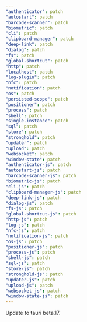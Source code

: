 ```yaml
---
"authenticator": patch
"autostart": patch
"barcode-scanner": patch
"biometric": patch
"cli": patch
"clipboard-manager": patch
"deep-link": patch
"dialog": patch
"fs": patch
"global-shortcut": patch
"http": patch
"localhost": patch
"log-plugin": patch
"nfc": patch
"notification": patch
"os": patch
"persisted-scope": patch
"positioner": patch
"process": patch
"shell": patch
"single-instance": patch
"sql": patch
"store": patch
"stronghold": patch
"updater": patch
"upload": patch
"websocket": patch
"window-state": patch
"authenticator-js": patch
"autostart-js": patch
"barcode-scanner-js": patch
"biometric-js": patch
"cli-js": patch
"clipboard-manager-js": patch
"deep-link-js": patch
"dialog-js": patch
"fs-js": patch
"global-shortcut-js": patch
"http-js": patch
"log-js": patch
"nfc-js": patch
"notification-js": patch
"os-js": patch
"positioner-js": patch
"process-js": patch
"shell-js": patch
"sql-js": patch
"store-js": patch
"stronghold-js": patch
"updater-js": patch
"upload-js": patch
"websocket-js": patch
"window-state-js": patch
---
```


Update to tauri beta.17.
